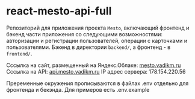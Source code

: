 # react-mesto-api-full
Репозиторий для приложения проекта `Mesto`, включающий фронтенд и бэкенд части приложения со следующими возможностями: авторизации и регистрации пользователей, операции с карточками и пользователями. 
Бэкенд в директории `backend/`, а фронтенд - в `frontend/`. 
  
Cссылка на сайт, размещенный на Яндекс.Облаке: [mesto.vadikm.ru](https://mesto.vadikm.ru)
Cссылка на API: [api.mesto.vadikm.ru](https://api.mesto.vadikm.ru)
IP адрес сервера: 178.154.220.56

Преременные окружения прописываются в файлах .env отдельно для фронтенда и бекэнда.
Для примеров есть .env.example
